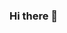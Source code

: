 ### Hi there 👋

<!--
**reshmarajkumar03/reshmarajkumar03** is a ✨ _special_ ✨ repository because its `README.md` (this file) appears on your GitHub profile.

Reshma Rajkumar
Data Science and Business Administration
2026
